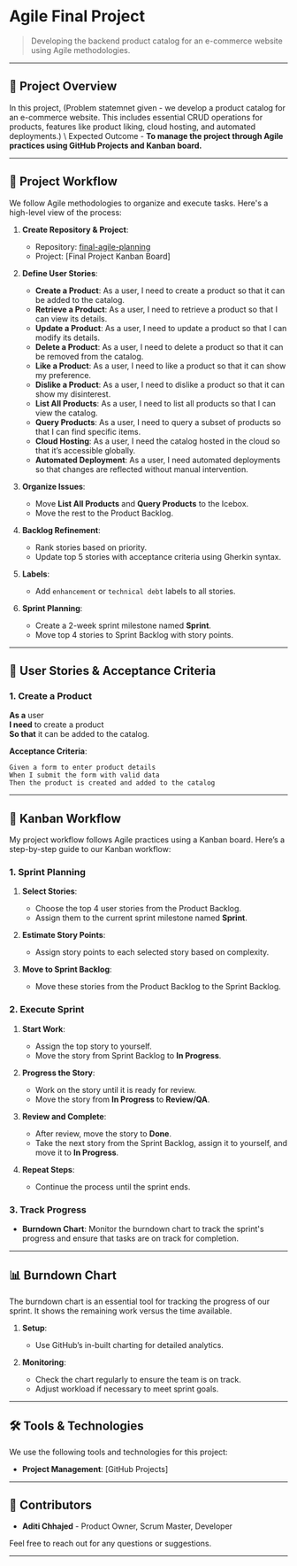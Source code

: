 # Agile Final Project

> Developing the backend product catalog for an e-commerce website using Agile methodologies.

---

## 🚀 Project Overview

In this project, (Problem statemnet given - we develop a product catalog for an e-commerce website. This includes essential CRUD operations for products, features like product liking, cloud hosting, and automated deployments.) \ 
Expected Outcome - **To manage the project through Agile practices using GitHub Projects and Kanban board.**

---

## 📅 Project Workflow

We follow Agile methodologies to organize and execute tasks. Here's a high-level view of the process:

1. **Create Repository & Project**:
   - Repository: [final-agile-planning](https://github.com/aditichhajed/final-agile-planning)
   - Project: [Final Project Kanban Board]

2. **Define User Stories**:
   - **Create a Product**: As a user, I need to create a product so that it can be added to the catalog.
   - **Retrieve a Product**: As a user, I need to retrieve a product so that I can view its details.
   - **Update a Product**: As a user, I need to update a product so that I can modify its details.
   - **Delete a Product**: As a user, I need to delete a product so that it can be removed from the catalog.
   - **Like a Product**: As a user, I need to like a product so that it can show my preference.
   - **Dislike a Product**: As a user, I need to dislike a product so that it can show my disinterest.
   - **List All Products**: As a user, I need to list all products so that I can view the catalog.
   - **Query Products**: As a user, I need to query a subset of products so that I can find specific items.
   - **Cloud Hosting**: As a user, I need the catalog hosted in the cloud so that it’s accessible globally.
   - **Automated Deployment**: As a user, I need automated deployments so that changes are reflected without manual intervention.

3. **Organize Issues**:
   - Move **List All Products** and **Query Products** to the Icebox.
   - Move the rest to the Product Backlog.

4. **Backlog Refinement**:
   - Rank stories based on priority.
   - Update top 5 stories with acceptance criteria using Gherkin syntax.

5. **Labels**:
   - Add `enhancement` or `technical debt` labels to all stories.

6. **Sprint Planning**:
   - Create a 2-week sprint milestone named **Sprint**.
   - Move top 4 stories to Sprint Backlog with story points.

---

## 📝 User Stories & Acceptance Criteria

### 1. Create a Product
**As a** user  
**I need** to create a product  
**So that** it can be added to the catalog.

**Acceptance Criteria**:
```gherkin
Given a form to enter product details
When I submit the form with valid data
Then the product is created and added to the catalog
```
---

## 🔄 Kanban Workflow

My project workflow follows Agile practices using a Kanban board. Here’s a step-by-step guide to our Kanban workflow:

### 1. Sprint Planning

1. **Select Stories**:
   - Choose the top 4 user stories from the Product Backlog.
   - Assign them to the current sprint milestone named **Sprint**.

2. **Estimate Story Points**:
   - Assign story points to each selected story based on complexity.

3. **Move to Sprint Backlog**:
   - Move these stories from the Product Backlog to the Sprint Backlog.

### 2. Execute Sprint

1. **Start Work**:
   - Assign the top story to yourself.
   - Move the story from Sprint Backlog to **In Progress**.

2. **Progress the Story**:
   - Work on the story until it is ready for review.
   - Move the story from **In Progress** to **Review/QA**.

3. **Review and Complete**:
   - After review, move the story to **Done**.
   - Take the next story from the Sprint Backlog, assign it to yourself, and move it to **In Progress**.

4. **Repeat Steps**:
   - Continue the process until the sprint ends.

### 3. Track Progress

- **Burndown Chart**: Monitor the burndown chart to track the sprint's progress and ensure that tasks are on track for completion.

---

## 📊 Burndown Chart

The burndown chart is an essential tool for tracking the progress of our sprint. It shows the remaining work versus the time available.

1. **Setup**:
   - Use GitHub’s in-built charting for detailed analytics.

2. **Monitoring**:
   - Check the chart regularly to ensure the team is on track.
   - Adjust workload if necessary to meet sprint goals.

---

## 🛠️ Tools & Technologies

We use the following tools and technologies for this project:
- **Project Management**: [GitHub Projects]

---

## 🤝 Contributors

- **Aditi Chhajed** - Product Owner, Scrum Master, Developer

Feel free to reach out for any questions or suggestions.

---



